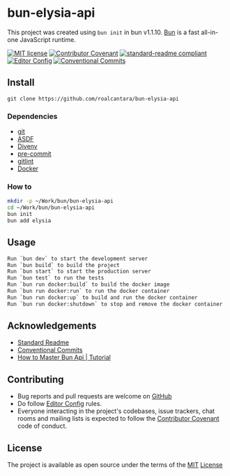 # bun-elysia-api

This project was created using `bun init` in bun v1.1.10. [Bun][11] is a fast all-in-one JavaScript runtime.

[![MIT license](https://img.shields.io/badge/License-MIT-brightgreen.svg?style=flat-square)](LICENSE) [![Contributor Covenant](https://img.shields.io/badge/Contributor%20Covenant-2.0-4baaaa.svg?style=flat-square)][2] [![standard-readme compliant](https://img.shields.io/badge/readme%20style-standard-brightgreen.svg?style=flat-square)][4] [![Editor Config](https://img.shields.io/badge/Editor%20Config-1.0.1-crimson.svg?style=flat-square)][3] [![Conventional Commits](https://img.shields.io/badge/Conventional%20Commits-1.0.0-yellow.svg?logo=conventional-commits&style=flat-square)][10]

## Install

`git clone https://github.com/roalcantara/bun-elysia-api`

### Dependencies

- [git][5]
- [ASDF][6]
- [Divenv][7]
- [pre-commit][8]
- [gitlint][9]
- [Docker][13]

### How to

```sh
mkdir -p ~/Work/bun/bun-elysia-api
cd ~/Work/bun/bun-elysia-api
bun init
bun add elysia
```

## Usage

```sh
Run `bun dev` to start the development server
Run `bun build` to build the project
Run `bun start` to start the production server
Run `bun test` to run the tests
Run `bun run docker:build` to build the docker image
Run `bun run docker:run` to run the docker container
Run `bun run docker:up` to build and run the docker container
Run `bun run docker:shutdown` to stop and remove the docker container
```

## Acknowledgements

- [Standard Readme][4]
- [Conventional Commits][10]
- [How to Master Bun Api | Tutorial][12]

## Contributing

- Bug reports and pull requests are welcome on [GitHub][0]
- Do follow [Editor Config][3] rules.
- Everyone interacting in the project's codebases, issue trackers, chat rooms and mailing lists is expected to follow the [Contributor Covenant][2] code of conduct.

## License

The project is available as open source under the terms of the [MIT][1] [License](LICENSE)

[0]: https://github.com/roalcantara/bun-elysia-api 'A simple bun project for Elysia API'
[1]: https://opensource.org/licenses/MIT 'Open Source Initiative'
[2]: https://contributor-covenant.org 'A Code of Conduct for Open Source Communities'
[3]: https://editorconfig.org 'EditorConfig'
[4]: https://github.com/RichardLitt/standard-readme 'Standard Readme'
[5]: https://git-scm.com 'Git'
[6]: https://asdf-vm.com 'ASDF'
[7]: https://direnv.net 'Direnv'
[8]: https://pre-commit.com 'A framework for managing and maintaining multi-language pre-commit hooks'
[9]: https://jorisroovers.com/gitlint 'git commit message linter'
[10]: https://conventionalcommits.org 'Conventional Commits'
[11]: https://bun.sh 'Bun - A fast all-in-one JavaScript runtime'
[12]: https://youtu.be/wyQ3lWDAwzs 'How to Master Bun Api | Tutorial'
[13]: https://docker.com 'Docker - Build, Share and Run Any App, Anywhere'

